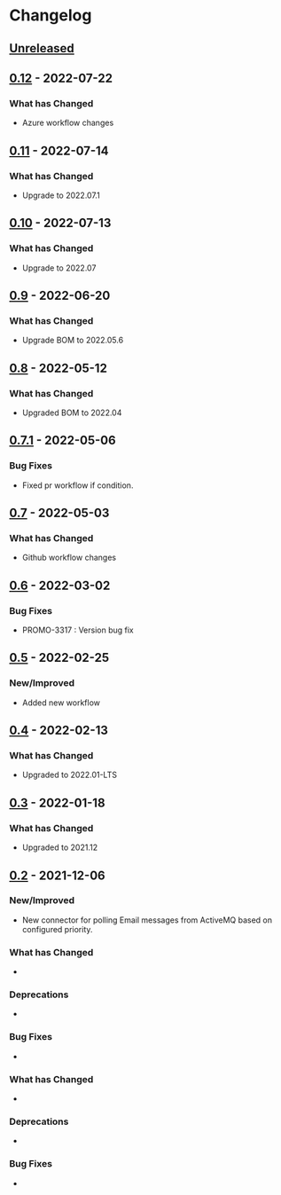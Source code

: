 # Changelog

## [Unreleased]

## [0.12] - 2022-07-22

### What has Changed

-   Azure workflow changes

## [0.11] - 2022-07-14

### What has Changed

-   Upgrade to 2022.07.1

## [0.10] - 2022-07-13

### What has Changed

-   Upgrade to 2022.07

## [0.9] - 2022-06-20

### What has Changed

-   Upgrade BOM to 2022.05.6

## [0.8] - 2022-05-12

### What has Changed

-   Upgraded BOM to 2022.04

## [0.7.1] - 2022-05-06

### Bug Fixes

-   Fixed pr workflow if condition.

## [0.7] - 2022-05-03

### What has Changed

-   Github workflow changes

## [0.6] - 2022-03-02

### Bug Fixes

-   PROMO-3317 : Version bug fix

## [0.5] - 2022-02-25

### New/Improved

-   Added new workflow

## [0.4] - 2022-02-13

### What has Changed

-   Upgraded to 2022.01-LTS

## [0.3] - 2022-01-18

### What has Changed

-   Upgraded to 2021.12

## [0.2] - 2021-12-06

### New/Improved

-   New connector for polling Email messages from ActiveMQ based on configured priority.

### What has Changed

-

### Deprecations

-

### Bug Fixes

-

### What has Changed

-

### Deprecations

-

### Bug Fixes

-

[Unreleased]: https://github.com/baas-devops-reference/ses-email-connector/compare/0.12...HEAD

[0.12]: https://github.com/baas-devops-reference/ses-email-connector/compare/0.11...0.12

[0.11]: https://github.com/baas-devops-reference/ses-email-connector/compare/0.10...0.11

[0.10]: https://github.com/baas-devops-reference/ses-email-connector/compare/0.9...0.10

[0.9]: https://github.com/baas-devops-reference/ses-email-connector/compare/0.8...0.9

[0.8]: https://github.com/baas-devops-reference/ses-email-connector/compare/0.7.1...0.8

[0.7.1]: https://github.com/baas-devops-reference/ses-email-connector/compare/0.7...0.7.1

[0.7]: https://github.com/baas-devops-reference/ses-email-connector/compare/0.6...0.7

[0.6]: https://github.com/baas-devops-reference/ses-email-connector/compare/0.5...0.6

[0.5]: https://github.com/baas-devops-reference/ses-email-connector/compare/0.4...0.5

[0.4]: https://github.com/baas-devops-reference/ses-email-connector/compare/0.3...0.4

[0.3]: https://github.com/baas-devops-reference/ses-email-connector/compare/0.2...0.3

[0.2]: https://github.com/baas-devops-reference/ses-email-connector/compare/7bd536cc91779eb6d1dd0c487295fb6085105e82...0.2
